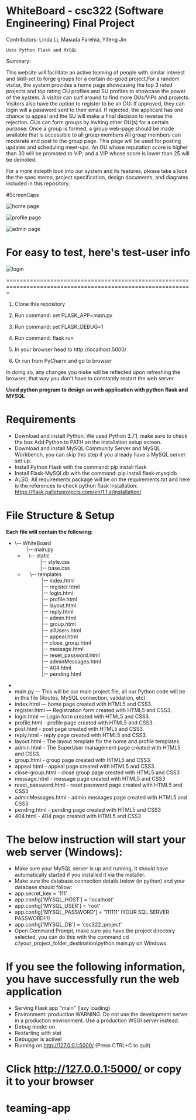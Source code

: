 # WhiteBoard - csc322 (Software Engineering) Final Project 

Contributors: Linda Li, Masuda Farehia, Yifeng Jin <GROUP J>

	Uses Python Flask and MYSQL

Summary: 
 
This website will facilitate an active teaming of people with similar interest and skill-set to forge groups for a certain do-good project.For a random visitor, the system provides a home page showcasing the top 3 rated projects and top rating OU profiles and SU profiles to showcase the power of the system. A visitor can surf around to find more OUs/VIPs and projects. Visitors also have the option to register to be an OU: If approved, they can login will a password sent to their email. If rejected, the applicant has one chance to appeal and the SU will make a final decision to reverse the rejection. OUs can form groups by inviting other OU(s) for a certain purpose: Once a group is formed, a group web-page should be made available that is accessible to all group members All group members can moderate and post to the group page. This page will be used for posting updates and scheduling meet-ups. An OU whose reputation score is higher than 30 will be promoted to VIP; and a VIP whose score is lower than 25 will be demoted. 

For a more indepth look into our system and its features, please take a look the the spec memo, project specification, design documents, and diagrams included in this repository. 

#ScreenCaps 

![home page](screenshots/img1.png)

![profile page](screenshots/img2.png)

![admin page](screenshots/img3.png)

# For easy to test, here's test-user info 
![login](https://user-images.githubusercontent.com/55426354/81879006-825c4580-9557-11ea-9f73-0d2acd9b0927.jpg)

=============================================================================================================

1. Clone this repository 

2. Run command: set FLASK_APP=main.py

3. Run command: set FLASK_DEBUG=1

4. Run command: flask run

5. In your browser head to http://localhost:5000/

6. Or run from PyCharm and go to browser

In doing so, any changes you make will be reflected upon refreshing the browser, that way you don't have to constantly restart the web server


**Used python program to design an web application with python flask and MYSQL**

# Requirements

  - Download and install Python, We used Python 3.7.1, make sure to check the box Add Python to PATH on the installation setup screen.
  - Download and install MySQL Community Server and MySQL Workbench, you can skip this step if you already have a MySQL server set up.
  - Install Python Flask with the command: pip install flask
  - Install Flask-MySQLdb with the command: pip install flask-mysqldb
  - ALSO, All requirements package will be on the requirements.txt and here is the references to check python flask installation: https://flask.palletsprojects.com/en/1.1.x/installation/

# File Structure & Setup
**Each file will contain the following:**
* \\-- WhiteBoard
   <br> &emsp; &emsp;|-- main.py
  * &emsp;\\-- static
    <br> &emsp;&emsp; &emsp;|-- style.css
    <br> &emsp;&emsp; &emsp;|-- base.css
  * &emsp; \\-- templates
    <br> &emsp;&emsp; &emsp; |-- index.html
    <br> &emsp;&emsp; &emsp; |-- register.html
    <br> &emsp;&emsp; &emsp; |-- login.html
    <br> &emsp;&emsp; &emsp; |-- profile.html
    <br> &emsp;&emsp; &emsp; |-- layout.html 
    <br> &emsp;&emsp; &emsp; |-- reply.html 
    <br> &emsp;&emsp; &emsp; |-- admin.html
    <br> &emsp;&emsp; &emsp; |-- group.html
    <br> &emsp;&emsp; &emsp; |-- allUsers.html
    <br> &emsp;&emsp; &emsp; |-- appeal.html
    <br> &emsp;&emsp; &emsp; |-- close_group.html
    <br> &emsp;&emsp; &emsp; |-- message.html
    <br> &emsp;&emsp; &emsp; |-- reset_password.html
    <br> &emsp;&emsp; &emsp; |-- adminMessages.html
    <br> &emsp;&emsp; &emsp; |-- 404.html
    <br> &emsp;&emsp; &emsp; |-- pending.html
 -
  - main.py — This will be our main project file, all our Python code will be in this file (Routes, MySQL connection, validation, etc).
  - index.html — home page created with HTML5 and CSS3.
  - register.html — Registration form created with HTML5 and CSS3.
  - login.html — Login form created with HTML5 and CSS3.
  - profile.html - profile page created with HTML5 and CSS3.
  - post.html - post page created with HTML5 and CSS3.
  - reply.html - reply page created with HTML5 and CSS3.
  - layout.html - The layout template for the home and profile templates.
  - admin.html - The SuperUser management page created with HTML5 and CSS3.
  - group.html - group page created with HTML5 and CSS3.
  - appeal.html - appeal page created with HTML5 and CSS3.
  - close-group.html - close group page created with HTML5 and CSS3
  - message.html - message page created with HTML5 and CSS3
  - reset_password.html - reset password page created with HTML5 and CSS3
  - adminMessages.html - admin messages page created with HTML5 and CSS3
  - pending.html - pending page created with HTML5 and CSS3
  - 404.html - 404 page created with HTML5 and CSS3

# The below instruction will start your web server (Windows):

- Make sure your MySQL server is up and running, it should have automatically started if you installed it via the installer.
- Make sure the database connection details below (in python) and your database should follow:
- app.secret_key = '111'
- app.config['MYSQL_HOST'] = 'localhost'
- app.config['MYSQL_USER'] = 'root'
- app.config['MYSQL_PASSWORD'] = '111111' (YOUR SQL SERVER PASSWORD!!!)
- app.config['MYSQL_DB'] = 'csc322_project'
- Open Command Prompt, make sure you have the project directory selected, you can do this with the command cd c:\your_project_folder_destination\python main.py on Windows.

# If you see the following information, you have successfully run the web application
* Serving Flask app "main" (lazy loading)
 * Environment: production
   WARNING: Do not use the development server in a production environment.
   Use a production WSGI server instead.
 * Debug mode: on
 * Restarting with stat
 * Debugger is active!
 * Running on http://127.0.0.1:5000/ (Press CTRL+C to quit)
# Click http://127.0.0.1:5000/ or copy it to your browser 
# teaming-app

